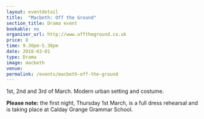 ```yaml
---
layout: eventdetail
title:  "Macbeth: Off the Ground"
section_title: Drama event
bookable: no
organiser_url: http://www.offtheground.co.uk
price: 8
time: 9.30pm-5.30pm
date: 2018-03-01
type: Drama
image: macbeth
venue:
permalink: /events/macbeth-off-the-ground
---
```


1st, 2nd and 3rd of March. Modern urban setting and costume.

**Please note:** the first night, Thursday 1st March, is a full dress rehearsal and is taking place at Calday Grange Grammar School.
